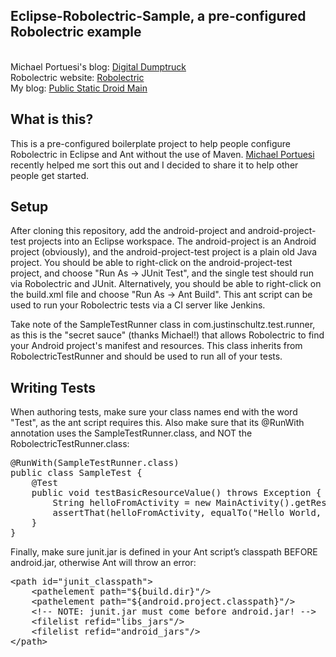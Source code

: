 ## Eclipse-Robolectric-Sample, a pre-configured Robolectric example  
  
&nbsp;  
Michael Portuesi's blog: [Digital Dumptruck](http://digitaldumptruck.jotabout.com/)  
Robolectric website: [Robolectric](http://pivotal.github.com/robolectric/)  
My blog: [Public Static Droid Main](http://publicstaticdroidmain.com/)
## What is this?
This is a pre-configured boilerplate project to help people configure Robolectric in Eclipse and Ant without the use of Maven. [Michael Portuesi](http://digitaldumptruck.jotabout.com/) recently helped me sort this out and I decided to share it to help other people get started. 

## Setup
After cloning this repository, add the android-project and android-project-test projects into an Eclipse workspace. The android-project is an Android project (obviously), and the android-project-test project is a plain old Java project. You should be able to right-click on the android-project-test project, and choose "Run As -> JUnit Test", and the single test should run via Robolectric and JUnit. Alternatively, you should be able to right-click on the build.xml file and choose "Run As -> Ant Build". This ant script can be used to run your Robolectric tests via a CI server like Jenkins. 

Take note of the SampleTestRunner class in com.justinschultz.test.runner, as this is the "secret sauce" (thanks Michael!) that allows Robolectric to find your Android project's manifest and resources. This class inherits from RobolectricTestRunner and should be used to run all of your tests. 

## Writing Tests
When authoring tests, make sure your class names end with the word "Test", as the ant script requires this. Also make sure that its @RunWith annotation uses the SampleTestRunner.class, and NOT the RobolectricTestRunner.class:
<pre>
@RunWith(SampleTestRunner.class)
public class SampleTest {
    @Test
    public void testBasicResourceValue() throws Exception {
        String helloFromActivity = new MainActivity().getResources().getString(R.string.hello);
        assertThat(helloFromActivity, equalTo("Hello World, MainActivity!"));
    }
}
</pre>
  
Finally, make sure junit.jar is defined in your Ant script’s classpath BEFORE android.jar, otherwise Ant will throw an error:  
<pre>
&lt;path id=&quot;junit_classpath&quot;&gt;
    &lt;pathelement path=&quot;${build.dir}&quot;/&gt;
    &lt;pathelement path=&quot;${android.project.classpath}&quot;/&gt;
    &lt;!-- NOTE: junit.jar must come before android.jar! --&gt;
    &lt;filelist refid=&quot;libs_jars&quot;/&gt;
    &lt;filelist refid=&quot;android_jars&quot;/&gt;
&lt;/path&gt;
</pre>
